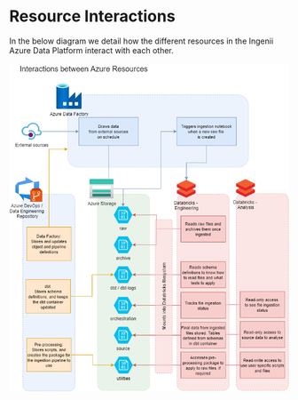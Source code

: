 # Resource Interactions

In the below diagram we detail how the different resources in the Ingenii Azure Data Platform interact with each other.

![Resource Interactions](./assets/resource_interactions.png)